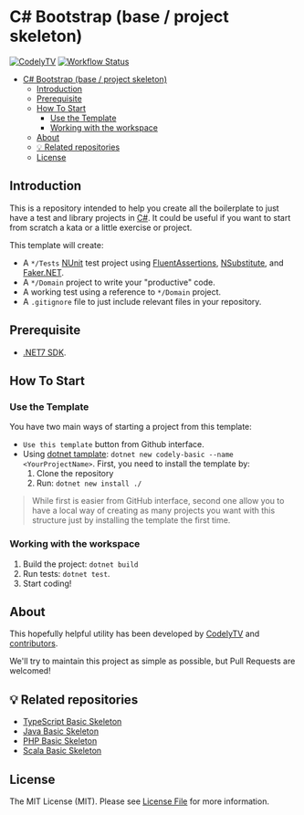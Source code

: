 # C# Bootstrap (base / project skeleton)

[![CodelyTV](https://img.shields.io/badge/codely-tv-green.svg?style=flat-square)](https://codely.tv)
[![Workflow Status](https://github.com/CodelyTV/csharp-basic-skeleton/workflows/Main%20Workflow/badge.svg)](https://github.com/CodelyTV/csharp-basic-skeleton/actions)

- [C# Bootstrap (base / project skeleton)](#c-bootstrap-base--project-skeleton)
	- [Introduction](#introduction)
	- [Prerequisite](#prerequisite)
	- [How To Start](#how-to-start)
		- [Use the Template](#use-the-template)
		- [Working with the workspace](#working-with-the-workspace)
	- [About](#about)
	- [💡 Related repositories](#-related-repositories)
	- [License](#license)


## Introduction

This is a repository intended to help you create all the boilerplate to just have a test and library projects in [C#](https://learn.microsoft.com/en-us/dotnet/csharp/tour-of-csharp/). It could be useful if you want to start from scratch a kata or a little exercise or project.

This template will create:
- A `*/Tests` [NUnit](https://nunit.org/) test project using [FluentAssertions](https://fluentassertions.com/), [NSubstitute](https://nsubstitute.github.io/), and [Faker.NET](https://github.com/Kuree/Faker.Net).
- A `*/Domain` project to write your "productive" code.
- A working test using a reference to `*/Domain` project.
- A `.gitignore` file to just include relevant files in your repository.

## Prerequisite
- [.NET7 SDK](https://dotnet.microsoft.com/en-us/download/dotnet/7.0).

## How To Start

### Use the Template
You have two main ways of starting a project from this template:
- `Use this template` button from Github interface.
- Using [dotnet tamplate](https://learn.microsoft.com/en-us/dotnet/core/tools/custom-templates): `dotnet new codely-basic --name <YourProjectName>`. First, you need to install the template by:
	1. Clone the repository
	2. Run: `dotnet new install ./`

> While first is easier from GitHub interface, second one allow you to have a local way of creating as many projects you want with this structure just by installing the template the first time.

### Working with the workspace 
 
1. Build the project: `dotnet build`
2. Run tests: `dotnet test`. 
3. Start coding!

## About

This hopefully helpful utility has been developed by [CodelyTV][link-author] and [contributors][link-contributors].

We'll try to maintain this project as simple as possible, but Pull Requests are welcomed!

## 💡 Related repositories

* [TypeScript Basic Skeleton](https://github.com/CodelyTV/typescript-basic-skeleton)
* [Java Basic Skeleton](https://github.com/CodelyTV/java-basic-skeleton)
* [PHP Basic Skeleton](https://github.com/CodelyTV/php-basic-skeleton)
* [Scala Basic Skeleton](https://github.com/CodelyTV/scala-basic-skeleton)

## License

The MIT License (MIT). Please see [License File][link-license] for more information.

[link-license]: LICENSE
[link-readme]: README.md
[link-author]: https://github.com/CodelyTV
[link-contributors]: ../../contributors

